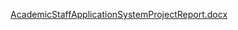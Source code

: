 [AcademicStaffApplicationSystemProjectReport.docx](https://github.com/user-attachments/files/19960425/AcademicStaffApplicationSystemProjectReport.docx)
